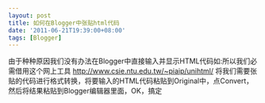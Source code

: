 ```yaml
---
layout: post
title: 如何在Blogger中张贴html代码
date: '2011-06-21T19:39:00+08:00'
tags: [Blogger]
---
```



由于种种原因我们没有办法在Blogger中直接输入并显示HTML代码如:所以我们必需借用这个网上工具 http://www.csie.ntu.edu.tw/~piaip/unihtml/ 将我们需要张贴的代码进行格式转换，将要输入的HTML代码粘贴到Original中，点Convert，然后将结果粘贴到Blogger编辑器里面，OK，搞定
